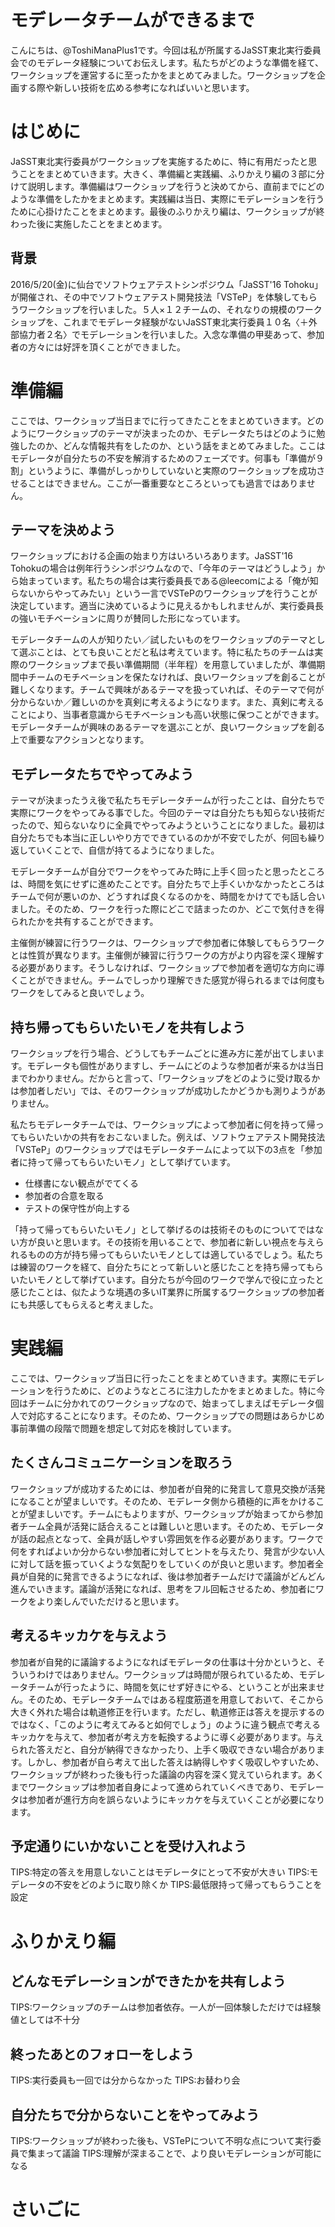 # モデレータチームができるまで

こんにちは、@ToshiManaPlus1です。今回は私が所属するJaSST東北実行委員会でのモデレータ経験についてお伝えします。私たちがどのような準備を経て、ワークショップを運営するに至ったかをまとめてみました。ワークショップを企画する際や新しい技術を広める参考になればいいと思います。

# はじめに

JaSST東北実行委員がワークショップを実施するために、特に有用だったと思うことをまとめていきます。大きく、準備編と実践編、ふりかえり編の３部に分けて説明します。準備編はワークショップを行うと決めてから、直前までにどのような準備をしたかをまとめます。実践編は当日、実際にモデレーションを行うために心掛けたことをまとめます。最後のふりかえり編は、ワークショップが終わった後に実施したことをまとめます。

## 背景

2016/5/20(金)に仙台でソフトウェアテストシンポジウム「JaSST'16 Tohoku」が開催され、その中でソフトウェアテスト開発技法「VSTeP」を体験してもらうワークショップを行いました。５人×１２チームの、それなりの規模のワークショップを、これまでモデレータ経験がないJaSST東北実行委員１０名〈＋外部協力者２名〉でモデレーションを行いました。入念な準備の甲斐あって、参加者の方々には好評を頂くことができました。

# 準備編

ここでは、ワークショップ当日までに行ってきたことをまとめていきます。どのようにワークショップのテーマが決まったのか、モデレータたちはどのように勉強したのか、どんな情報共有をしたのか、という話をまとめてみました。ここはモデレータが自分たちの不安を解消するためのフェーズです。何事も「準備が９割」というように、準備がしっかりしていないと実際のワークショップを成功させることはできません。ここが一番重要なところといっても過言ではありません。

## テーマを決めよう

ワークショップにおける企画の始まり方はいろいろあります。JaSST'16 Tohokuの場合は例年行うシンポジウムなので、「今年のテーマはどうしよう」から始まっています。私たちの場合は実行委員長である@leecomによる「俺が知らないからやってみたい」という一言でVSTePのワークショップを行うことが決定しています。適当に決めているように見えるかもしれませんが、実行委員長の強いモチベーションに周りが賛同した形になっています。

モデレータチームの人が知りたい／試したいものをワークショップのテーマとして選ぶことは、とても良いことだと私は考えています。特に私たちのチームは実際のワークショップまで長い準備期間（半年程）を用意していましたが、準備期間中チームのモチベーションを保たなければ、良いワークショップを創ることが難しくなります。チームで興味があるテーマを扱っていれば、そのテーマで何が分からないか／難しいのかを真剣に考えるようになります。また、真剣に考えることにより、当事者意識からモチベーションも高い状態に保つことができます。モデレータチームが興味のあるテーマを選ぶことが、良いワークショップを創る上で重要なアクションとなります。

## モデレータたちでやってみよう

テーマが決まったうえ後で私たちモデレータチームが行ったことは、自分たちで実際にワークをやってみる事でした。今回のテーマは自分たちも知らない技術だったので、知らないなりに全員でやってみようということになりました。最初は自分たちでも本当に正しいやり方でできているのかが不安でしたが、何回も繰り返していくことで、自信が持てるようになりました。

モデレータチームが自分でワークをやってみた時に上手く回ったと思ったところは、時間を気にせずに進めたことです。自分たちで上手くいかなかったところはチームで何が悪いのか、どうすれば良くなるのかを、時間をかけてでも話し合いました。そのため、ワークを行った際にどこで詰まったのか、どこで気付きを得られたかを共有することができます。

主催側が練習に行うワークは、ワークショップで参加者に体験してもらうワークとは性質が異なります。主催側が練習に行うワークの方がより内容を深く理解する必要があります。そうしなければ、ワークショップで参加者を適切な方向に導くことができません。チームでしっかり理解できた感覚が得られるまでは何度もワークをしてみると良いでしょう。

## 持ち帰ってもらいたいモノを共有しよう

ワークショップを行う場合、どうしてもチームごとに進み方に差が出てしまいます。モデレータも個性がありますし、チームにどのような参加者が来るかは当日までわかりません。だからと言って、「ワークショップをどのように受け取るかは参加者しだい」では、そのワークショップが成功したかどうかも測りようがありません。

私たちモデレータチームでは、ワークショップによって参加者に何を持って帰ってもらいたいかの共有をおこないました。例えば、ソフトウェアテスト開発技法「VSTeP」のワークショップではモデレータチームによって以下の3点を「参加者に持って帰ってもらいたいモノ」として挙げています。
- 仕様書にない観点がでてくる
- 参加者の合意を取る
- テストの保守性が向上する

「持って帰ってもらいたいモノ」として挙げるのは技術そのものについてではない方が良いと思います。その技術を用いることで、参加者に新しい視点を与えられるものの方が持ち帰ってもらいたいモノとしては適しているでしょう。私たちは練習のワークを経て、自分たちにとって新しいと感じたことを持ち帰ってもらいたいモノとして挙げています。自分たちが今回のワークで学んで役に立ったと感じたことは、似たような境遇の多いIT業界に所属するワークショップの参加者にも共感してもらえると考えました。


# 実践編

ここでは、ワークショップ当日に行ったことをまとめていきます。実際にモデレーションを行うために、どのようなところに注力したかをまとめました。特に今回はチームに分かれてのワークショップなので、始まってしまえばモデレータ個人で対応することになります。そのため、ワークショップでの問題はあらかじめ事前準備の段階で問題を想定して対応を検討しています。

## たくさんコミュニケーションを取ろう

ワークショップが成功するためには、参加者が自発的に発言して意見交換が活発になることが望ましいです。そのため、モデレータ側から積極的に声をかけることが望ましいです。チームにもよりますが、ワークショップが始まってから参加者チーム全員が活発に話合えることは難しいと思います。そのため、モデレータが話の起点となって、全員が話しやすい雰囲気を作る必要があります。ワークで何をすればよいか分からない参加者に対してヒントを与えたり、発言が少ない人に対して話を振っていくような気配りをしていくのが良いと思います。参加者全員が自発的に発言できるようになれば、後は参加者チームだけで議論がどんどん進んでいきます。議論が活発になれば、思考をフル回転させるため、参加者にワークをより楽しんでいただけると思います。

## 考えるキッカケを与えよう

参加者が自発的に議論するようになればモデレータの仕事は十分かというと、そういうわけではありません。ワークショップは時間が限られているため、モデレータチームが行ったように、時間を気にせず好きにやる、ということが出来ません。そのため、モデレータチームではある程度筋道を用意しておいて、そこから大きく外れた場合は軌道修正を行います。ただし、軌道修正は答えを提示するのではなく、「このように考えてみると如何でしょう」のように違う観点で考えるキッカケを与えて、参加者が考え方を転換するように導く必要があります。与えられた答えだと、自分が納得できなかったり、上手く吸収できない場合があります。しかし、参加者が自ら考えて出した答えは納得しやすく吸収しやすいため、ワークショップが終わった後も行った議論の内容を深く覚えていられます。あくまでワークショップは参加者自身によって進められていくべきであり、モデレータは参加者が進行方向を誤らないようにキッカケを与えていくことが必要になります。

## 予定通りにいかないことを受け入れよう

TIPS:特定の答えを用意しないことはモデレータにとって不安が大きい
TIPS:モデレータの不安をどのように取り除くか
TIPS:最低限持って帰ってもらうことを設定

# ふりかえり編

## どんなモデレーションができたかを共有しよう

TIPS:ワークショップのチームは参加者依存。一人が一回体験しただけでは経験値としては不十分

## 終ったあとのフォローをしよう

TIPS:実行委員も一回では分からなかった
TIPS:お替わり会

## 自分たちで分からないことをやってみよう

TIPS:ワークショップが終わった後も、VSTePについて不明な点について実行委員で集まって議論
TIPS:理解が深まることで、より良いモデレーションが可能になる

# さいごに
